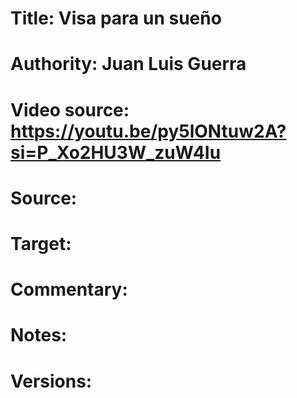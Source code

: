 # Title: Visa para un sueño

# Authority: Juan Luis Guerra

# Video source: https://youtu.be/py5lONtuw2A?si=P_Xo2HU3W_zuW4Iu

# Source:

# Target:  

# Commentary:  

# Notes:  

# Versions:  